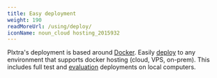 ```yaml
---
title: Easy deployment
weight: 190
readMoreUrl: /using/deploy/
iconName: noun_cloud hosting_2015932
---
```


Plxtra's deployment is based around [Docker](https://www.docker.com/). Easily [deploy](/using/deploy/) to any environment that supports docker hosting (cloud, VPS, on-prem).  This includes full test and [evaluation](/getting-started/install/) deployments on local computers.
